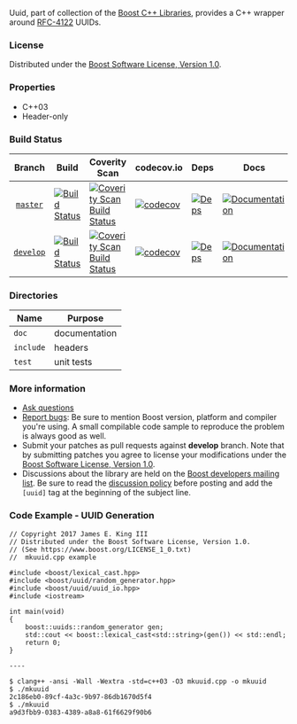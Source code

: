Uuid, part of collection of the [Boost C++ Libraries](http://github.com/boostorg), provides a C++ wrapper around [RFC-4122](http://www.ietf.org/rfc/rfc4122.txt) UUIDs.

### License

Distributed under the [Boost Software License, Version 1.0](https://www.boost.org/LICENSE_1_0.txt).

### Properties

* C++03
* Header-only

### Build Status

Branch          | Build | Coverity Scan | codecov.io | Deps | Docs | Tests |
:-------------: | ----- | ------------- | ---------- | ---- | ---- | ----- |
[`master`](https://github.com/boostorg/uuid/tree/master) | [![Build Status](https://github.com/boostorg/uuid/actions/workflows/ci.yml/badge.svg?branch=master)](https://github.com/boostorg/uuid/actions?query=branch:master) | [![Coverity Scan Build Status](https://scan.coverity.com/projects/13982/badge.svg)](https://scan.coverity.com/projects/boostorg-uuid) | [![codecov](https://codecov.io/gh/boostorg/uuid/branch/master/graph/badge.svg)](https://codecov.io/gh/boostorg/uuid/branch/master)| [![Deps](https://img.shields.io/badge/deps-master-brightgreen.svg)](https://pdimov.github.io/boostdep-report/master/uuid.html) | [![Documentation](https://img.shields.io/badge/docs-master-brightgreen.svg)](http://www.boost.org/doc/libs/master/doc/html/uuid.html) | [![Enter the Matrix](https://img.shields.io/badge/matrix-master-brightgreen.svg)](http://www.boost.org/development/tests/master/developer/uuid.html)
[`develop`](https://github.com/boostorg/uuid/tree/develop) | [![Build Status](https://github.com/boostorg/uuid/actions/workflows/ci.yml/badge.svg?branch=develop)](https://github.com/boostorg/uuid/actions?query=branch:develop) | [![Coverity Scan Build Status](https://scan.coverity.com/projects/13982/badge.svg)](https://scan.coverity.com/projects/boostorg-uuid) | [![codecov](https://codecov.io/gh/boostorg/uuid/branch/develop/graph/badge.svg)](https://codecov.io/gh/boostorg/uuid/branch/develop) | [![Deps](https://img.shields.io/badge/deps-develop-brightgreen.svg)](https://pdimov.github.io/boostdep-report/develop/uuid.html) | [![Documentation](https://img.shields.io/badge/docs-develop-brightgreen.svg)](http://www.boost.org/doc/libs/develop/doc/html/uuid.html) | [![Enter the Matrix](https://img.shields.io/badge/matrix-develop-brightgreen.svg)](http://www.boost.org/development/tests/develop/developer/uuid.html)

### Directories

| Name        | Purpose                        |
| ----------- | ------------------------------ |
| `doc`       | documentation                  |
| `include`   | headers                        |
| `test`      | unit tests                     |

### More information

* [Ask questions](http://stackoverflow.com/questions/ask?tags=c%2B%2B,boost,boost-uuid)
* [Report bugs](https://github.com/boostorg/uuid/issues): Be sure to mention Boost version, platform and compiler you're using. A small compilable code sample to reproduce the problem is always good as well.
* Submit your patches as pull requests against **develop** branch. Note that by submitting patches you agree to license your modifications under the [Boost Software License, Version 1.0](https://www.boost.org/LICENSE_1_0.txt).
* Discussions about the library are held on the [Boost developers mailing list](http://www.boost.org/community/groups.html#main). Be sure to read the [discussion policy](http://www.boost.org/community/policy.html) before posting and add the `[uuid]` tag at the beginning of the subject line.

### Code Example - UUID Generation

    // Copyright 2017 James E. King III
    // Distributed under the Boost Software License, Version 1.0.
    // (See https://www.boost.org/LICENSE_1_0.txt)
    //  mkuuid.cpp example
    
    #include <boost/lexical_cast.hpp>
    #include <boost/uuid/random_generator.hpp>
    #include <boost/uuid/uuid_io.hpp>
    #include <iostream>
    
    int main(void)
    {
        boost::uuids::random_generator gen;
        std::cout << boost::lexical_cast<std::string>(gen()) << std::endl;
        return 0;
    }
    
    ----
    
    $ clang++ -ansi -Wall -Wextra -std=c++03 -O3 mkuuid.cpp -o mkuuid
    $ ./mkuuid
    2c186eb0-89cf-4a3c-9b97-86db1670d5f4
    $ ./mkuuid
    a9d3fbb9-0383-4389-a8a8-61f6629f90b6


